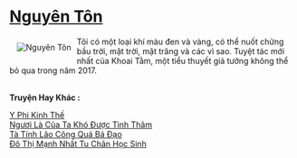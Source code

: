 <a href="https://truyenwiki.net/nguyen-ton.36414/" title="Nguyên Tôn"><h1>Nguyên Tôn</h1></a><div style="display:table"><img align="right" style="float: left; padding: 10px;" src="https://truyenwiki.net/a/img/str/src/36414.jpg" alt="Nguyên Tôn">Tôi có một loại khí màu đen và vàng, có thể nuốt chửng bầu trời, mặt trời, mặt trăng và các vì sao. Tuyệt tác mới nhất của Khoai Tằm, một tiểu thuyết giả tưởng không thể bỏ qua trong năm 2017.</div><p><br><b>Truyện Hay Khác :</b></p><a href="https://truyenwiki.net/y-phi-kinh-the.35556/" alt="Y Phi Kinh Thế">Y Phi Kinh Thế</a><br/><a href="https://sangtacviet.wordpress.com/2020/10/22/nguoi-la-cua-ta-kho-duoc-tinh-tham/" alt="Ngươi Là Của Ta Khó Được Tình Thâm">Ngươi Là Của Ta Khó Được Tình Thâm</a><br/><a href="https://sangtacviet.wordpress.com/2020/10/22/ta-tinh-lao-cong-qua-ba-dao/" alt="Tà Tính Lão Công Quá Bá Đạo">Tà Tính Lão Công Quá Bá Đạo</a><br/><a href="https://sangtacviet.wordpress.com/2020/10/22/do-thi-manh-nhat-tu-chan-hoc-sinh/" alt="Đô Thị Mạnh Nhất Tu Chân Học Sinh">Đô Thị Mạnh Nhất Tu Chân Học Sinh</a><br/>